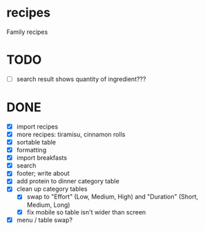 # recipes
Family recipes

# TODO
- [ ] search result shows quantity of ingredient???

# DONE
- [X] import recipes
- [X] more recipes: tiramisu, cinnamon rolls  
- [X] sortable table
- [X] formatting
- [X] import breakfasts
- [X] search
- [X] footer; write about
- [X] add protein to dinner category table
- [X] clean up category tables
  - [X] swap to "Effort" (Low, Medium, High) and "Duration" (Short, Medium, Long)
  - [X] fix mobile so table isn't wider than screen
- [X] menu / table swap?

